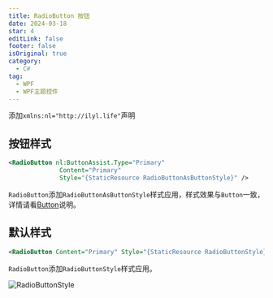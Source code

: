 ```yaml
---
title: RadioButton 按钮
date: 2024-03-18
star: 4
editLink: false
footer: false
isOriginal: true
category:
  - C#
tag:
  - WPF
  - WPF主题控件
---
```


添加`xmlns:nl="http://ilyl.life"`声明

## 按钮样式

```xml
<RadioButton nl:ButtonAssist.Type="Primary"
              Content="Primary"
              Style="{StaticResource RadioButtonAsButtonStyle}" />
```

`RadioButton`添加`RadioButtonAsButtonStyle`样式应用，样式效果与`Button`一致，详情请看[Button](./button.md)说明。

## 默认样式

```xml
<RadioButton Content="Primary" Style="{StaticResource RadioButtonStyle}" />
```

`RadioButton`添加`RadioButtonStyle`样式应用。

![RadioButtonStyle](https://nas.ilyl.life:8092/wpf-theme/radio-button/radio-button.gif)